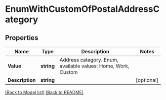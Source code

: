 # EnumWithCustomOfPostalAddressCategory

## Properties
Name | Type | Description | Notes
------------ | ------------- | ------------- | -------------
**Value** | **string** | Address category. Enum, available values: Home, Work, Custom | 
**Description** | **string** |  | [optional] 


[[Back to Model list]](Models.md) [[Back to README]](README.md)

